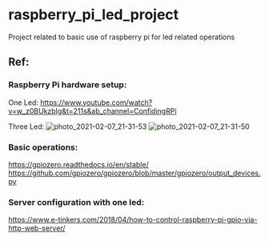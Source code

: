 # raspberry_pi_led_project
Project related to basic use of raspberry pi for led related operations

## Ref:

### Raspberry Pi hardware setup:
One Led: https://www.youtube.com/watch?v=w_z0BUkzbIg&t=211s&ab_channel=ConfidingRPi

Three Led: 
![photo_2021-02-07_21-31-53](https://github.com/neetaBirajdar/raspberry_pi_led_project/assets/34503733/2457ff63-172e-4c2d-b88d-8b88e07231df)
![photo_2021-02-07_21-31-50](https://github.com/neetaBirajdar/raspberry_pi_led_project/assets/34503733/698e89d9-ad33-47dc-bd2b-fc48b845e405)


### Basic operations:
https://gpiozero.readthedocs.io/en/stable/
https://github.com/gpiozero/gpiozero/blob/master/gpiozero/output_devices.py

### Server configuration with one led:
https://www.e-tinkers.com/2018/04/how-to-control-raspberry-pi-gpio-via-http-web-server/
